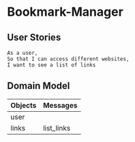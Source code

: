 # Bookmark-Manager

## User Stories
```
As a user,
So that I can access different websites,
I want to see a list of links
```

## Domain Model

|Objects | Messages |
|--------|----------|
|user||
|links|list_links|

